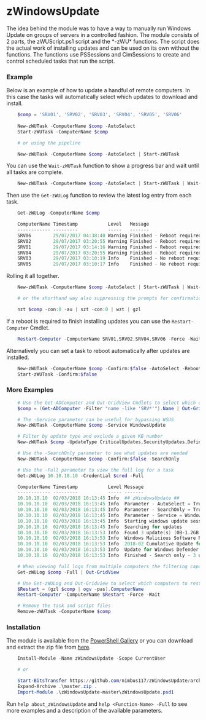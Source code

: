 # zWindowsUpdate

The idea behind the module was to have a way to manually run Windows Update on groups of servers in a controlled fashion.
The module consists of 2 parts, the zWUScript.ps1 script and the &ast;-zWU&ast; functions.
The script does the actual work of installing updates and can be used on its own without the functions.
The functions use PSSessions and CimSessions to create and control scheduled tasks that run the script.

### Example

Below is an example of how to update a handful of remote computers.
In this case the tasks will automatically select which updates to download and install.

```PowerShell
    $comp = 'SRV01', 'SRV02', 'SRV03', 'SRV04', 'SRV05', 'SRV06'
    
    New-zWUTask -ComputerName $comp -AutoSelect
    Start-zWUTask -ComputerName $comp

    # or using the pipeline

    New-zWUTask -ComputerName $comp -AutoSelect | Start-zWUTask
```

You can use the `Wait-zWUTask` function to show a progress bar and wait until all tasks are complete.

```PowerShell
    New-zWUTask -ComputerName $comp -AutoSelect | Start-zWUTask | Wait-zWUtask
```

Then use the `Get-zWULog` function to review the latest log entry from each task.

```PowerShell
    Get-zWULog -ComputerName $comp

    ComputerName Timestamp           Level   Message
    ------------ ---------           -----   -------
    SRV06        29/07/2017 04:38:40 Warning Finished - Reboot required - 24 of 24 update(s) installed
    SRV02        29/07/2017 03:20:55 Warning Finished - Reboot required - 24 of 24 update(s) installed
    SRV01        29/07/2017 03:14:16 Warning Finished - Reboot required - 24 of 24 update(s) installed
    SRV04        29/07/2017 03:20:55 Warning Finished - Reboot required - 24 of 24 update(s) installed
    SRV03        29/07/2017 03:10:19 Info    Finished - No reboot required - 1 of 1 update(s) installed
    SRV05        29/07/2017 03:10:17 Info    Finished - No reboot required - 1 of 1 update(s) installed
```

Rolling it all together.

```PowerShell
    New-zWUTask -ComputerName $comp -AutoSelect | Start-zWUTask | Wait-zWUtask | Get-zWULog

    # or the shorthand way also suppressing the prompts for confirmation

    nzt $comp -con:0 -au | szt -con:0 | wzt | gzl
```

If a reboot is required to finish installing updates you can use the `Restart-Computer` Cmdlet.

```PowerShell
    Restart-Computer -ComputerName SRV01,SRV02,SRV04,SRV06 -Force -Wait
```

Alternatively you can set a task to reboot automatically after updates are installed.

```PowerShell
    New-zWUTask -ComputerName $comp -Confirm:$false -AutoSelect -Reboot | 
    Start-zWUTask -Confirm:$false
```

### More Examples

```PowerShell
    # Use the Get-ADComputer and Out-GridView Cmdlets to select which computers to update
    $comp = (Get-ADComputer -Filter "name -like 'SRV*'").Name | Out-GridView -PassThru

    # The -Service parameter can be useful for bypassing WSUS
    New-zWUTask -ComputerName $comp -Service WindowsUpdate

    # Filter by update type and exclude a given KB number
    New-zWUTask $comp -UpdateType CriticalUpdates,SecurityUpdates,Definitions -ExcludeKB KB2267602

    # Use the -SearchOnly parameter to see what updates are needed
    New-zWUTask -ComputerName $comp -Confirm:$false -SearchOnly

    # Use the -Full parameter to view the full log for a task
    Get-zWULog 10.10.10.10 -Credential $cred -Full

    ComputerName Timestamp           Level Message
    ------------ ---------           ----- -------
    10.10.10.10  02/03/2018 16:13:45 Info  ## zWindowsUpdate ##
    10.10.10.10  02/03/2018 16:13:45 Info  Parameter - AutoSelect = True
    10.10.10.10  02/03/2018 16:13:45 Info  Parameter - SearchOnly = True
    10.10.10.10  02/03/2018 16:13:45 Info  Parameter - Service = WindowsUpdate
    10.10.10.10  02/03/2018 16:13:45 Info  Starting windows update session
    10.10.10.10  02/03/2018 16:13:45 Info  Searching for updates
    10.10.10.10  02/03/2018 16:13:53 Info  Found 3 update(s) (0B-1.2GB)
    10.10.10.10  02/03/2018 16:13:53 Info  Windows Malicious Software Removal Tool x64 - February 2018 (KB890830) (0B-38.4MB)
    10.10.10.10  02/03/2018 16:13:53 Info  2018-02 Cumulative Update for Windows Server 2016 for x64-based Systems (KB4074590) (0B-1.1GB)
    10.10.10.10  02/03/2018 16:13:53 Info  Update for Windows Defender antimalware platform - KB4052623 (Version 4.12.17007.18022) (0B-3.1MB)
    10.10.10.10  02/03/2018 16:13:53 Info  Finished - Search only - 3 update(s) found

    # When viewing full logs from multiple computers the filtering capabilities of Out-GridView can be helpful
    Get-zWULog $comp -Full | Out-GridView

    # Use Get-zWULog and Out-Gridview to select which computers to restart
    $Restart = (gzl $comp | ogv -pas).ComputerName
    Restart-Computer -ComputerName $Restart -Force -Wait

    # Remove the task and script files
    Remove-zWUTask -ComputerName $comp
```

### Installation

The module is available from the [PowerShell Gallery](https://www.powershellgallery.com/packages/zWindowsUpdate "zWindowsUpdate") or you can download and extract the zip file from [here](https://github.com/nimbus117/zWindowsUpdate/archive/master.zip "master.zip").

```PowerShell
    Install-Module -Name zWindowsUpdate -Scope CurrentUser

    # or

    Start-BitsTransfer https://github.com/nimbus117/zWindowsUpdate/archive/master.zip
    Expand-Archive .\master.zip .
    Import-Module .\zWindowsUpdate-master\zWindowsUpdate.psd1
```

Run `help about_zWindowsUpdate` and `help <Function-Name> -Full` to see more examples and a description of the available parameters.